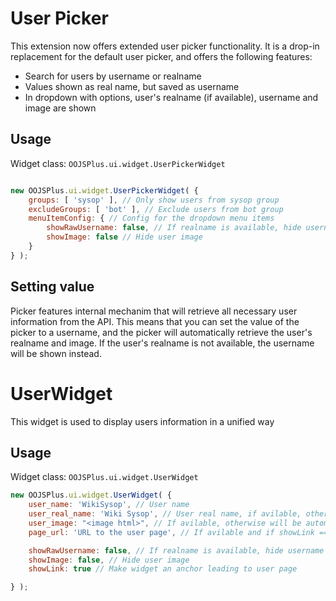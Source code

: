 # User Picker
This extension now offers extended user picker functionality. It is a drop-in replacement for the default user picker, and offers the following features:

- Search for users by username or realname
- Values shown as real name, but saved as username
- In dropdown with options, user's realname (if available), username and image are shown

## Usage

Widget class: `OOJSPlus.ui.widget.UserPickerWidget`

```javascript

new OOJSPlus.ui.widget.UserPickerWidget( {
	groups: [ 'sysop' ], // Only show users from sysop group
	excludeGroups: [ 'bot' ], // Exclude users from bot group
	menuItemConfig: { // Config for the dropdown menu items
		showRawUsername: false, // If realname is available, hide username
		showImage: false // Hide user image
	}
} );

```

## Setting value
Picker features internal mechanim that will retrieve all necessary user information from the API.
This means that you can set the value of the picker to a username, and the picker will automatically retrieve the user's
realname and image. If the user's realname is not available, the username will be shown instead.


# UserWidget
This widget is used to display users information in a unified way

## Usage
Widget class: `OOJSPlus.ui.widget.UserWidget`

```javascript
new OOJSPlus.ui.widget.UserWidget( {
	user_name: 'WikiSysop', // User name
	user_real_name: 'Wiki Sysop', // User real name, if avilable, otherwise will be automatically retrieved
	user_image: "<image html>", // If avilable, otherwise will be automatically retrieved
	page_url: 'URL to the user page', // If avilable and if showLink == true, otherwise will be automatically retrieved

	showRawUsername: false, // If realname is available, hide username
	showImage: false, // Hide user image
	showLink: true // Make widget an anchor leading to user page

} );
```
